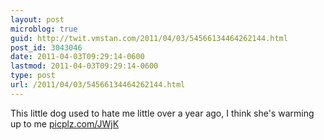 ```yaml
---
layout: post
microblog: true
guid: http://twit.vmstan.com/2011/04/03/54566134464262144.html
post_id: 3043046
date: 2011-04-03T09:29:14-0600
lastmod: 2011-04-03T09:29:14-0600
type: post
url: /2011/04/03/54566134464262144.html
---
```

This little dog used to hate me little over a year ago, I think she's warming up to me [picplz.com/JWjK](http://picplz.com/JWjK)
